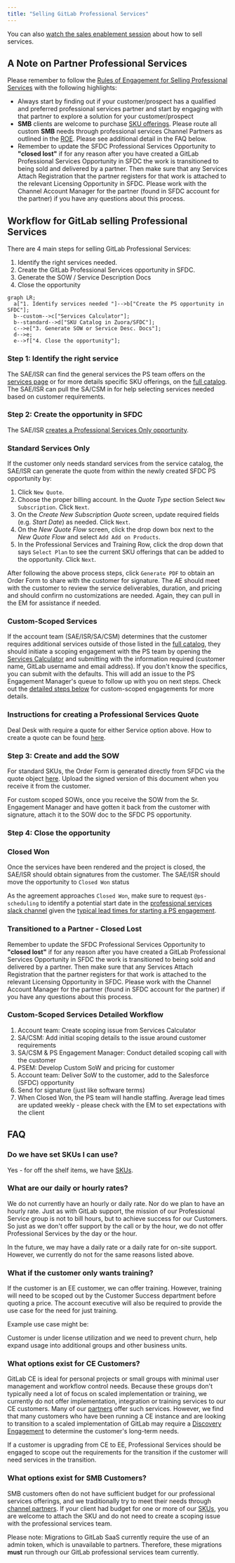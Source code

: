 ```yaml
---
title: "Selling GitLab Professional Services"
---
```


You can also [watch the sales enablement session](/handbook/customer-success/professional-services-engineering/sales-enablement) about how to sell services.

## A Note on Partner Professional Services

Please remember to follow the [Rules of Engagement for Selling Professional Services](/handbook/sales/selling-professional-services) with the following highlights:

- Always start by finding out if your customer/prospect has a qualified and preferred professional services partner and start by engaging with that partner to explore a solution for your customer/prospect
- **SMB** clients are welcome to purchase [SKU offerings](/services/catalog/). Please route all custom **SMB** needs through professional services Channel Partners as outlined in the [ROE](/handbook/sales/selling-professional-services). Please see additional detail in the FAQ below.
- Remember to update the SFDC Professional Services Opportunity to **"closed lost"** if for any reason after you have created a GitLab Professional Services Opportunity in SFDC the work is transitioned to being sold and delivered by a partner.  Then make sure that any Services Attach Registration that the partner registers for that work is attached to the relevant Licensing Opportunity in SFDC.  Please work with the Channel Account Manager for the partner (found in SFDC account for the partner) if you have any questions about this process.

## Workflow for GitLab selling Professional Services

There are 4 main steps for selling GitLab Professional Services:

1. Identify the right services needed.
1. Create the GitLab Professional Services opportunity in SFDC.
1. Generate the SOW / Service Description Docs
1. Close the opportunity

```mermaid
graph LR;
  a["1. Identify services needed "]-->b["Create the PS opportunity in SFDC"];
  b--custom-->c["Services Calculator"];
  b--standard-->d["SKU Catalog in Zuora/SFDC"];
  c-->e["3. Generate SOW or Service Desc. Docs"];
  d-->e;
  e-->f["4. Close the opportunity"];
```

### Step 1: Identify the right service

The SAE/ISR can find the general services the PS team offers on the [services page](/services/) or for more details specific SKU offerings, on the [full catalog](/services/catalog/). The SAE/ISR can pull the SA/CSM in for help selecting services needed based on customer requirements.

### Step 2: Create the opportunity in SFDC

The SAE/ISR [creates a Professional Services Only opportunity](/handbook/sales/field-operations/gtm-resources/).

### Standard Services Only

If the customer only needs standard services from the service catalog, the SAE/ISR can generate the quote from within the newly created SFDC PS opportunity by:

1. Click `New Quote`.
1. Choose the proper billing account. In the _Quote Type_ section Select `New Subscription`. Click `Next`.
1. On the _Create New Subscription Quote_ screen, update required fields (e.g. _Start Date_) as needed. Click `Next`.
1. On the _New Quote Flow_ screen, click the drop down box next to the _New Quote Flow_ and select `Add Add on Products`.
1. In the Professional Services and Training Row, click the drop down that says `Select Plan` to see the current SKU offerings that can be added to the opportunity. Click `Next`.

After following the above process steps, click `Generate PDF` to obtain an Order Form to share with the customer for signature.  The AE should meet with the customer to review the service deliverables, duration, and pricing and should confirm no customizations are needed. Again, they can pull in the EM for assistance if needed.

### Custom-Scoped Services

If the account team (SAE/ISR/SA/CSM) determines that the customer requires additional services outside of those listed in the [full catalog](/services/catalog/), they should initiate a scoping engagement with the PS team by opening the [Services Calculator](http://services-calculator.gitlab.io/) and submitting with the information required (customer name, GitLab username and email address). If you don't know the specifics, you can submit with the defaults. This will add an issue to the  PS Engagement Manager's queue to follow up with you on next steps. Check out the [detailed steps below](#custom-scoped-services-detailed-workflow) for custom-scoped engagements for more details.

### Instructions for creating a Professional Services Quote

Deal Desk with require a quote for either Service option above.  How to create a quote can be found [here](/handbook/sales/field-operations/sales-operations/deal-desk/#professional-services-quote).

### Step 3: Create and add the SOW

For standard SKUs, the Order Form is generated directly from SFDC via the quote object [here](/handbook/sales/field-operations/sales-operations/deal-desk/#professional-services-quote). Upload the signed version of this document when you receive it from the customer.

For custom scoped SOWs, once you receive the SOW from the Sr. Engagement Manager and have gotten it back from the customer with signature, attach it to the SOW doc to the SFDC PS opportunity.

### Step 4: Close the opportunity

### Closed Won

Once the services have been rendered and the project is closed, the SAE/ISR should obtain signatures from the customer. The SAE/ISR should move the opportunity to `Closed Won` status

As the agreement approaches `Closed Won`, make sure to request `@ps-scheduling` to  identify a potential start date in the [professional services slack channel](/handbook/customer-success/professional-services-engineering/working-with/#slack) given the [typical lead times for starting a PS engagement](/handbook/customer-success/professional-services-engineering/working-with/#lead-time-for-starting-a-professional-services-engagement).

### Transitioned to a Partner - Closed Lost

Remember to update the SFDC Professional Services Opportunity to **"closed lost"** if for any reason after you have created a GitLab Professional Services Opportunity in SFDC the work is transitioned to being sold and delivered by a partner.  Then make sure that any Services Attach Registration that the partner registers for that work is attached to the relevant Licensing Opportunity in SFDC.  Please work with the Channel Account Manager for the partner (found in SFDC account for the partner) if you have any questions about this process.

### Custom-Scoped Services Detailed Workflow

1. Account team: Create scoping issue from Services Calculator
1. SA/CSM: Add initial scoping details to the issue around customer requirements
1. SA/CSM & PS Engagement Manager: Conduct detailed scoping call with the customer
1. PSEM: Develop Custom SoW and pricing for customer
1. Account team: Deliver SoW to the customer, add to the Salesforce (SFDC) opportunity
1. Send for signature (just like software terms)
1. When Closed Won, the PS team will handle staffing. Average lead times are updated weekly -  please check with the EM to set expectations with the client

<!-- ### Detailed Process

1. Sales and account team to introduce early in discussions.
1. The SA can do basic scoping and use the [calculator](/handbook/customer-success/professional-services-engineering/selling/#services-calculator) for an estimate.
  - This should be a good estimate to secure budget.
1. Customer should execute Subscription Agreement AND Consulting Services Agreement.
1. The SA can use the [custom SoW scoping details](/handbook/customer-success/professional-services-engineering/scoping/) page to help drive the conversation and uncover required capabilities for the custom SoW.
1. The SA will create the SoW from the [calculator](/handbook/customer-success/professional-services-engineering/selling/#services-calculator), scoping the project and estimating both schedule and cost for the SoW.
1. The calculator automatically creates an approval issue on the [SoW Proposal Approval board](https://gitlab.com/groups/gitlab-com/customer-success/professional-services-group/-/boards/1353982?&label_name[]=Services%20Calculator).
1. SA: Check and add any more details to the issue created on the SoW Proposal Approval board.
1. SA: Fill out any additional scoping details. Ensure the issue is assigned to a Solutions Manager for review, and move it to the `proposal::Scoping` step.
1. SA & PSE: Conduct more detailed scoping call (only when needed) to [prepare SoW](/handbook/customer-success/professional-services-engineering/#statement-of-work-creation).
1. If there are additional scoping questions needed to scope the engagement, Professional Services Engineering will inform the account team within three (3) business days of this call.
1. Once all scoping questions are complete, move the SoW to the `proposal::Writing` step.
1. Once written, move the SoW to the `proposal::Cost Estimate` step where a Manager of Professional Services will provide a [cost estimate](/handbook/customer-success/vision/#professional-services-standard-cost) used to calculate the expected margin for the project. It will be completed and ready for the account team review within one (1) business week.
1. Move the SoW to the `proposal::ReadyForApproval` step.
1. The SoW is approved by the Senior Director of Professional Services or VP of Customer Success.
1. Move the SoW to the `proposal::Approved` step. Assign the issue to the SA for delivery to the customer via the account team. -->

## FAQ

### Do we have set SKUs I can use?

Yes - for off the shelf items, we have [SKUs](/services/catalog/).

### What are our daily or hourly rates?

We do not currently have an hourly or daily rate.  Nor do we plan to have an hourly rate.  Just as with GitLab support, the mission of our Professional Service group is not to bill hours, but to achieve success for our Customers.  So just as we don't offer support by the call or by the hour, we do not offer Professional Services by the day or the hour.

In the future, we may have a daily rate or a daily rate for on-site support.  However, we currently do not for the same reasons listed above.

### What if the customer only wants training?

If the customer is an EE customer, we can offer training.  However, training will need to be scoped out by the Customer Success department before quoting a price.  The account executive will also be required to provide the use case for the need for just training.

Example use case might be:

Customer is under license utilization and we need to prevent churn, help expand usage into additional groups and other business units.

### What options exist for CE Customers?

GitLab CE is ideal for personal projects or small groups with minimal user management and workflow control needs.  Because these groups don't typically need a lot of focus on scaled implementation or training, we currently do not offer implementation, integration or training services to our CE customers.  Many of our [partners](/partners/) offer such services.  However, we find that many customers who have been running a CE instance and are looking to transition to a scaled implementation of GitLab may require a [Discovery Engagement](/handbook/customer-success/professional-services-engineering/offerings/#discovery-engagement) to determine the customer's long-term needs.

If a customer is upgrading from CE to EE, Professional Services should be engaged to scope out the requirements for the transition if the customer will need services in the transition.

### What options exist for SMB Customers?

SMB customers often do not have sufficient budget for our professional services offerings, and we traditionally try to meet their needs through [channel partners](https://about.gitlab.com/partners/). If your client had budget for one or more of our [SKUs](/services/catalog/), you are welcome to attach the SKU and do not need to create a scoping issue with the professional services team.

Please note: Migrations to GitLab SaaS currently require the use of an admin token, which is unavailable to partners. Therefore, these migrations **must** run through our GitLab professional services team currently.
